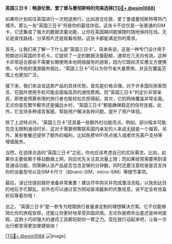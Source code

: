 **英国三日卡：畅游伦敦、爱丁堡与曼彻斯特的完美选择[[TG💪+ @esim1088](https://t.me/s/esim1088)]**

如果你计划前往英国进行一次短途旅行，比如游览伦敦、爱丁堡或曼彻斯特等热门城市，那么一张“英国三日卡”将是你的最佳伴侣。这张卡不仅仅是一张普通的SIM卡，它还集成了强大的数据流量功能，让你在英国期间能够随时随地保持在线。无论是查找路线、分享照片还是观看视频，这张卡都能满足你的需求。

首先，让我们来了解一下什么是“英国三日卡”。简单来说，这是一种专门设计用于短期访问英国的手机卡。它提供了一定的数据流量配额，通常在几天内有效。这种卡非常适合那些不需要长期使用本地网络服务的游客，因为它既经济实惠又方便携带。与传统的漫游服务相比，“英国三日卡”可以为你节省大量费用，并且在覆盖范围上也更加广泛。

接下来，我们来谈谈这款产品的具体优势。首先是价格合理。对于许多国际旅客而言，在国外使用手机可能会面临高昂的通信费用。而“英国三日卡”的定价非常亲民，即使是预算有限的旅行者也能轻松负担得起。其次，它的网络覆盖非常全面。无论你是在繁华都市还是偏远乡村，“英国三日卡”都能确保稳定的信号连接。此外，它支持多种语言客服，帮助用户解决各种问题，提升了用户体验。

除了上述特点外，“英国三日卡”还具备一些额外的功能亮点。例如，部分版本可能包含无限制通话时长，这对于需要频繁联系国内亲友的人来说无疑是一个福音。另外，某些套餐还提供了额外的福利，比如免费WiFi热点接入或者优先客户支持等增值服务。

当然，在选择合适的“英国三日卡”之前，你也应该考虑自己的实际需求。比如，如果你主要依赖于移动数据上网，则应优先关注其流量上限；而如果经常需要用到语音通话功能，则需确认该产品是否包含足够的分钟数。同时还要注意检查是否支持你的设备型号以及SIM卡尺寸（如nano-SIM、micro-SIM）等细节事项。

最后，请记住提前做好准备非常重要！建议尽早购买并完成激活流程，以免到达目的地后手忙脚乱。另外也可以通过官方网站查询最新的优惠信息，说不定会有惊喜折扣等着你哦！

总之，“英国三日卡”是一款专为短期旅行者量身定制的理想解决方案。它不仅能够简化你的旅程安排，还能让你更好地享受异国风情。无论你是商务出差还是休闲度假，这款小巧却强大的通讯工具都将助你一臂之力。现在就行动起来吧，让每一次出行都变得更加便捷愉快！

[[TG💪+ @esim1088](https://t.me/s/esim1088) ![Image](https://i.postimg.cc/4NQfJmqS/Snipaste-2025-05-13-00-14-12.png)]